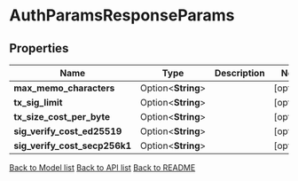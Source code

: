 # AuthParamsResponseParams

## Properties

| Name                          | Type               | Description | Notes      |
| ----------------------------- | ------------------ | ----------- | ---------- |
| **max_memo_characters**       | Option<**String**> |             | [optional] |
| **tx_sig_limit**              | Option<**String**> |             | [optional] |
| **tx_size_cost_per_byte**     | Option<**String**> |             | [optional] |
| **sig_verify_cost_ed25519**   | Option<**String**> |             | [optional] |
| **sig_verify_cost_secp256k1** | Option<**String**> |             | [optional] |

[Back to Model list](../README.md#documentation-for-models) [Back to API list](../README.md#documentation-for-api-endpoints) [Back to README](../README.md)
